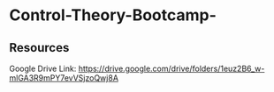 # Control-Theory-Bootcamp-
## Resources
Google Drive Link:
https://drive.google.com/drive/folders/1euz2B6_w-mlGA3R9mPY7evVSjzoQwj8A

